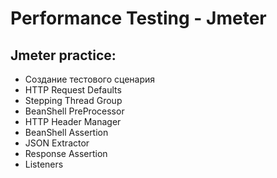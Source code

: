 <H1>Performance Testing - Jmeter</h1>
  
## Jmeter practice: 
* Cоздание тестового сценария
* HTTP Request Defaults
* Stepping Thread Group
* BeanShell PreProcessor
* HTTP Header Manager
* BeanShell Assertion
* JSON Extractor
* Response Assertion
* Listeners
